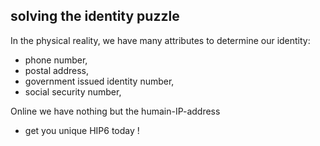 
## solving the identity puzzle

In the physical reality,
we have many attributes to determine our identity:

* phone number,
* postal address,
* government issued identity number,
* social security number,

Online we have nothing but the humain-IP-address

* get you unique HIP6 today !
